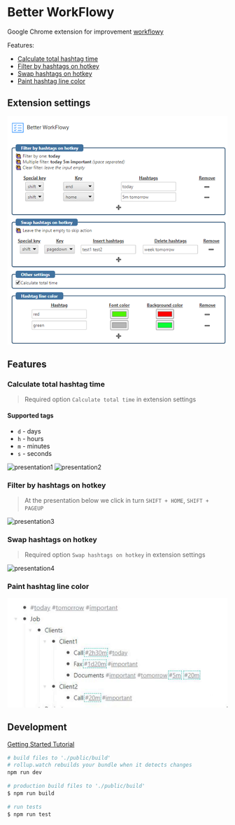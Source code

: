 # Better WorkFlowy

Google Chrome extension for improvement [workflowy](https://workflowy.com/)

Features:

-   [Calculate total hashtag time](#calculate-total-hashtag-time)
-   [Filter by hashtags on hotkey](#filter-by-hashtags-on-hotkey)
-   [Swap hashtags on hotkey](#swap-hashtags-on-hotkey)
-   [Paint hashtag line color](#paint-hashtag-line-color)

## Extension settings

![settings](/img/settings.png)

## Features

### Calculate total hashtag time

> Required option `Calculate total time` in extension settings

#### Supported tags

-   `d` - days
-   `h` - hours
-   `m` - minutes
-   `s` - seconds

![presentation1](https://i.gyazo.com/534ccdf0b014a4c23fd7a186cd30c06c.gif)
![presentation2](https://camo.githubusercontent.com/94e0e25e56485ae07d4188c4c333c49f4cf6c9f7/68747470733a2f2f73746f726167652e79616e646578636c6f75642e6e65742f7075626c69632d6d6174657269616c732f70726573656e746174696f6e322e676966)

### Filter by hashtags on hotkey

> At the presentation below we click in turn `SHIFT + HOME`, `SHIFT + PAGEUP`

![presentation3](https://i.gyazo.com/a565909e85cdcec5cf397a80645894da.gif)

### Swap hashtags on hotkey

> Required option `Swap hashtags on hotkey` in extension settings

![presentation4](https://i.gyazo.com/8070f0fc6904d0a9621c7f81b7b3bcc9.gif)

### Paint hashtag line color

![paint-hashtag-line-color](/img/paint-hashtag-line-color.gif)

## Development

[Getting Started Tutorial](https://developer.chrome.com/extensions/getstarted)

```bash
# build files to './public/build'
# rollup.watch rebuilds your bundle when it detects changes
npm run dev
```

```bash
# production build files to './public/build'
$ npm run build
```

```bash
# run tests
$ npm run test
```
